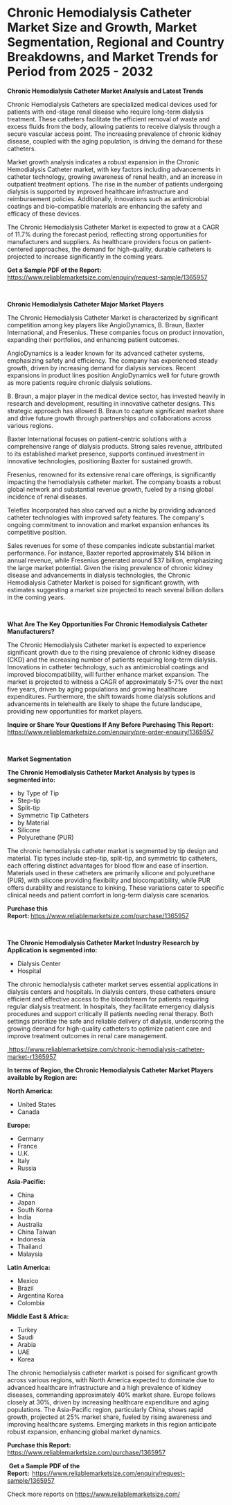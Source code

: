 <p><h1>Chronic Hemodialysis Catheter Market Size and Growth, Market Segmentation, Regional and Country Breakdowns, and Market Trends for Period from 2025 -  2032</h1></p><p><strong>Chronic Hemodialysis Catheter Market Analysis and Latest Trends</strong></p>
<p><p>Chronic Hemodialysis Catheters are specialized medical devices used for patients with end-stage renal disease who require long-term dialysis treatment. These catheters facilitate the efficient removal of waste and excess fluids from the body, allowing patients to receive dialysis through a secure vascular access point. The increasing prevalence of chronic kidney disease, coupled with the aging population, is driving the demand for these catheters. </p><p>Market growth analysis indicates a robust expansion in the Chronic Hemodialysis Catheter market, with key factors including advancements in catheter technology, growing awareness of renal health, and an increase in outpatient treatment options. The rise in the number of patients undergoing dialysis is supported by improved healthcare infrastructure and reimbursement policies. Additionally, innovations such as antimicrobial coatings and bio-compatible materials are enhancing the safety and efficacy of these devices. </p><p>The Chronic Hemodialysis Catheter Market is expected to grow at a CAGR of 11.7% during the forecast period, reflecting strong opportunities for manufacturers and suppliers. As healthcare providers focus on patient-centered approaches, the demand for high-quality, durable catheters is projected to increase significantly in the coming years.</p></p>
<p><strong>Get a Sample PDF of the Report:&nbsp;</strong> <a href="https://www.reliablemarketsize.com/enquiry/request-sample/1365957?utm_campaign=3549&utm_medium=2&utm_source=Github&utm_content=ia&utm_term=22032025&utm_id=chronic-hemodialysis-catheter">https://www.reliablemarketsize.com/enquiry/request-sample/1365957</a></p>
<p>&nbsp;</p>
<p><strong>Chronic Hemodialysis Catheter Major Market Players</strong></p>
<p><p>The Chronic Hemodialysis Catheter Market is characterized by significant competition among key players like AngioDynamics, B. Braun, Baxter International, and Fresenius. These companies focus on product innovation, expanding their portfolios, and enhancing patient outcomes.</p><p>AngioDynamics is a leader known for its advanced catheter systems, emphasizing safety and efficiency. The company has experienced steady growth, driven by increasing demand for dialysis services. Recent expansions in product lines position AngioDynamics well for future growth as more patients require chronic dialysis solutions.</p><p>B. Braun, a major player in the medical device sector, has invested heavily in research and development, resulting in innovative catheter designs. This strategic approach has allowed B. Braun to capture significant market share and drive future growth through partnerships and collaborations across various regions.</p><p>Baxter International focuses on patient-centric solutions with a comprehensive range of dialysis products. Strong sales revenue, attributed to its established market presence, supports continued investment in innovative technologies, positioning Baxter for sustained growth.</p><p>Fresenius, renowned for its extensive renal care offerings, is significantly impacting the hemodialysis catheter market. The company boasts a robust global network and substantial revenue growth, fueled by a rising global incidence of renal diseases.</p><p>Teleflex Incorporated has also carved out a niche by providing advanced catheter technologies with improved safety features. The company's ongoing commitment to innovation and market expansion enhances its competitive position.</p><p>Sales revenues for some of these companies indicate substantial market performance. For instance, Baxter reported approximately $14 billion in annual revenue, while Fresenius generated around $37 billion, emphasizing the large market potential. Given the rising prevalence of chronic kidney disease and advancements in dialysis technologies, the Chronic Hemodialysis Catheter Market is poised for significant growth, with estimates suggesting a market size projected to reach several billion dollars in the coming years.</p></p>
<p>&nbsp;</p>
<p><strong>What Are The Key Opportunities For Chronic Hemodialysis Catheter Manufacturers?</strong></p>
<p><p>The Chronic Hemodialysis Catheter market is expected to experience significant growth due to the rising prevalence of chronic kidney disease (CKD) and the increasing number of patients requiring long-term dialysis. Innovations in catheter technology, such as antimicrobial coatings and improved biocompatibility, will further enhance market expansion. The market is projected to witness a CAGR of approximately 5-7% over the next five years, driven by aging populations and growing healthcare expenditures. Furthermore, the shift towards home dialysis solutions and advancements in telehealth are likely to shape the future landscape, providing new opportunities for market players.</p></p>
<p><strong>Inquire or Share Your Questions If Any Before Purchasing This Report:</strong> <a href="https://www.reliablemarketsize.com/enquiry/pre-order-enquiry/1365957?utm_campaign=3549&utm_medium=2&utm_source=Github&utm_content=ia&utm_term=22032025&utm_id=chronic-hemodialysis-catheter">https://www.reliablemarketsize.com/enquiry/pre-order-enquiry/1365957</a></p>
<p>&nbsp;</p>
<p><strong>Market Segmentation</strong></p>
<p><strong>The Chronic Hemodialysis Catheter Market Analysis by types is segmented into:</strong></p>
<p><ul><li>by Type of Tip</li><li>Step-tip</li><li>Split-tip</li><li>Symmetric Tip Catheters</li><li>by Material</li><li>Silicone</li><li>Polyurethane (PUR)</li></ul></p>
<p><p>The chronic hemodialysis catheter market is segmented by tip design and material. Tip types include step-tip, split-tip, and symmetric tip catheters, each offering distinct advantages for blood flow and ease of insertion. Materials used in these catheters are primarily silicone and polyurethane (PUR), with silicone providing flexibility and biocompatibility, while PUR offers durability and resistance to kinking. These variations cater to specific clinical needs and patient comfort in long-term dialysis care scenarios.</p></p>
<p><strong>Purchase this Report:&nbsp;</strong><a href="https://www.reliablemarketsize.com/purchase/1365957?utm_campaign=3549&utm_medium=2&utm_source=Github&utm_content=ia&utm_term=22032025&utm_id=chronic-hemodialysis-catheter">https://www.reliablemarketsize.com/purchase/1365957</a></p>
<p>&nbsp;</p>
<p><strong>The Chronic Hemodialysis Catheter Market Industry Research by Application is segmented into:</strong></p>
<p><ul><li>Dialysis Center</li><li>Hospital</li></ul></p>
<p><p>The chronic hemodialysis catheter market serves essential applications in dialysis centers and hospitals. In dialysis centers, these catheters ensure efficient and effective access to the bloodstream for patients requiring regular dialysis treatment. In hospitals, they facilitate emergency dialysis procedures and support critically ill patients needing renal therapy. Both settings prioritize the safe and reliable delivery of dialysis, underscoring the growing demand for high-quality catheters to optimize patient care and improve treatment outcomes in renal care management.</p></p>
<p><a href="https://www.reliablemarketsize.com/chronic-hemodialysis-catheter-market-r1365957?utm_campaign=3549&utm_medium=2&utm_source=Github&utm_content=ia&utm_term=22032025&utm_id=chronic-hemodialysis-catheter">&nbsp;https://www.reliablemarketsize.com/chronic-hemodialysis-catheter-market-r1365957</a></p>
<p><strong>In terms of Region, the Chronic Hemodialysis Catheter Market Players available by Region are:</strong></p>
<p>
    <p> <strong> North America: </strong>
        <ul>
            <li>United States</li>
            <li>Canada</li>
        </ul>
        </p> 
    <p> <strong> Europe: </strong>
        <ul>
            <li>Germany</li>
            <li>France</li>
            <li>U.K.</li>
            <li>Italy</li>
            <li>Russia</li>
        </ul>
        </p> 
    <p> <strong> Asia-Pacific: </strong>
        <ul>
            <li>China</li>
            <li>Japan</li>
            <li>South Korea</li>
            <li>India</li>
            <li>Australia</li>
            <li>China Taiwan</li>
            <li>Indonesia</li>
            <li>Thailand</li>
            <li>Malaysia</li>
        </ul>
        </p> 
    <p> <strong> Latin America: </strong>
        <ul>
            <li>Mexico</li>
            <li>Brazil</li>
            <li>Argentina Korea</li>
            <li>Colombia</li>
        </ul>
        </p> 
    <p> <strong> Middle East & Africa: </strong>
        <ul>
            <li>Turkey</li>
            <li>Saudi</li>
            <li>Arabia</li>
            <li>UAE</li>
            <li>Korea</li>
        </ul>
    </p>
    </p>
<p><p>The chronic hemodialysis catheter market is poised for significant growth across various regions, with North America expected to dominate due to advanced healthcare infrastructure and a high prevalence of kidney diseases, commanding approximately 40% market share. Europe follows closely at 30%, driven by increasing healthcare expenditure and aging populations. The Asia-Pacific region, particularly China, shows rapid growth, projected at 25% market share, fueled by rising awareness and improving healthcare systems. Emerging markets in this region anticipate robust expansion, enhancing global market dynamics.</p></p>
<p><strong>Purchase this Report: </strong><a href="https://www.reliablemarketsize.com/purchase/1365957?utm_campaign=3549&utm_medium=2&utm_source=Github&utm_content=ia&utm_term=22032025&utm_id=chronic-hemodialysis-catheter">https://www.reliablemarketsize.com/purchase/1365957</a></p>
<p>&nbsp;<strong>Get a Sample PDF of the Report:&nbsp;&nbsp;</strong><a href="https://www.reliablemarketsize.com/enquiry/request-sample/1365957?utm_campaign=3549&utm_medium=2&utm_source=Github&utm_content=ia&utm_term=22032025&utm_id=chronic-hemodialysis-catheter">https://www.reliablemarketsize.com/enquiry/request-sample/1365957</a></p>
<p><strong></strong></p>
<p>Check more reports on <a href="https://www.reliablemarketsize.com/?utm_campaign=3549&utm_medium=2&utm_source=Github&utm_content=ia&utm_term=22032025&utm_id=chronic-hemodialysis-catheter">https://www.reliablemarketsize.com/</a></p>